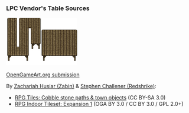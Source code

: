 ### LPC Vendor's Table Sources

![Preview](preview.png)

[OpenGameArt.org submission](https://opengameart.org/node/81361)

By [Zachariah Husiar (Zabin)](https://opengameart.org/user/3356) & [Stephen Challener (Redshrike)](https://opengameart.org/user/47):
- [RPG Tiles: Cobble stone paths & town objects](https://opengameart.org/node/14914) (CC BY-SA 3.0)
- [RPG Indoor Tileset: Expansion 1](https://opengameart.org/node/6257) (OGA BY 3.0 / CC BY 3.0 / GPL 2.0+)
